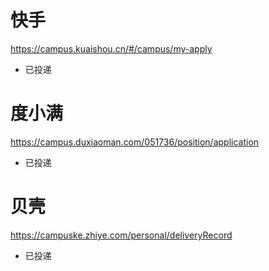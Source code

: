 # 快手
https://campus.kuaishou.cn/#/campus/my-apply
- 已投递

# 度小满
https://campus.duxiaoman.com/051736/position/application
- 已投递

# 贝壳
https://campuske.zhiye.com/personal/deliveryRecord
- 已投递
<!--stackedit_data:
eyJoaXN0b3J5IjpbLTIwNDE5NTgzNzUsMTYyMzc0NDQzMSwtNj
UwMDM0NDQxXX0=
-->